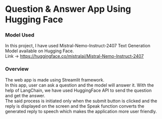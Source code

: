 # Question & Answer App Using Hugging Face
### Model Used
In this project, I have used Mistral-Nemo-Instruct-2407 Text Generation Model available on Hugging Face. <br>
Link -> https://huggingface.co/mistralai/Mistral-Nemo-Instruct-2407

### Overview
The web app is made using Streamlit framework.<br> In this app, user can ask a question and the model will answer it. With the help of LangChain, we have used HuggingFace API to send the question and get the answer.<br> The said process is initiated only when the submit button is clicked and the reply is displayed on the screen and the Speak function converts the generated reply to speech which makes the application more user friendly.
